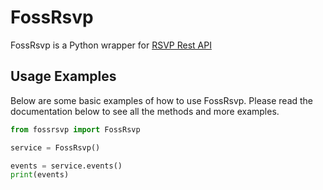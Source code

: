 # FossRsvp

FossRsvp is a Python wrapper for [RSVP Rest API](https://rsvp.fossnsbm.org/)

## Usage Examples

Below are some basic examples of how to use FossRsvp. Please read the documentation below to see all the methods and more examples.

```python
from fossrsvp import FossRsvp

service = FossRsvp()

events = service.events()
print(events)
```
